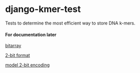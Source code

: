 # django-kmer-test
Tests to determine the most efficient way to store DNA k-mers.

#### For documentation later
[bitarray](https://pypi.python.org/pypi/bitarray)

[2-bit format](http://jcomeau.freeshell.org/www/genome/2bitformat.html)

[model 2-bit encoding](https://djangosnippets.org/snippets/1597/)

